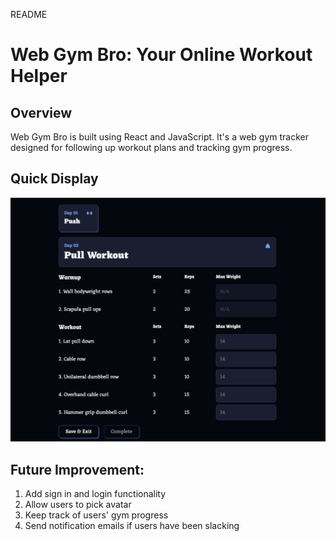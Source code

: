 README
# Web Gym Bro: Your Online Workout Helper

## Overview
Web Gym Bro is built using React and JavaScript.
It's a web gym tracker designed for following up workout plans and tracking gym progress.

## Quick Display
![screenshot](src/assets/page.png)

## Future Improvement:
1. Add sign in and login functionality
2. Allow users to pick avatar 
3. Keep track of users' gym progress
4. Send notification emails if users have been slacking

